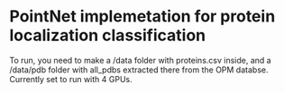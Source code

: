 # PointNet implemetation for protein localization classification
To run, you need to make a /data folder with proteins.csv inside, and a /data/pdb folder with all_pdbs extracted there from the OPM databse. Currently set to run with 4 GPUs.
